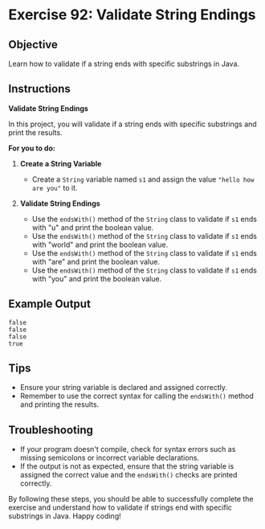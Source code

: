 # Exercise 92: Validate String Endings

## Objective
Learn how to validate if a string ends with specific substrings in Java.

## Instructions

**Validate String Endings**

In this project, you will validate if a string ends with specific substrings and print the results.

**For you to do:**

1. **Create a String Variable**
    - Create a `String` variable named `s1` and assign the value `"hello how are you"` to it.

2. **Validate String Endings**
    - Use the `endsWith()` method of the `String` class to validate if `s1` ends with "u" and print the boolean value.
    - Use the `endsWith()` method of the `String` class to validate if `s1` ends with "world" and print the boolean value.
    - Use the `endsWith()` method of the `String` class to validate if `s1` ends with "are" and print the boolean value.
    - Use the `endsWith()` method of the `String` class to validate if `s1` ends with "you" and print the boolean value.

## Example Output
```
false
false
false
true
```

## Tips
- Ensure your string variable is declared and assigned correctly.
- Remember to use the correct syntax for calling the `endsWith()` method and printing the results.

## Troubleshooting
- If your program doesn't compile, check for syntax errors such as missing semicolons or incorrect variable declarations.
- If the output is not as expected, ensure that the string variable is assigned the correct value and the `endsWith()` checks are printed correctly.

By following these steps, you should be able to successfully complete the exercise and understand how to validate if strings end with specific substrings in Java. Happy coding!
